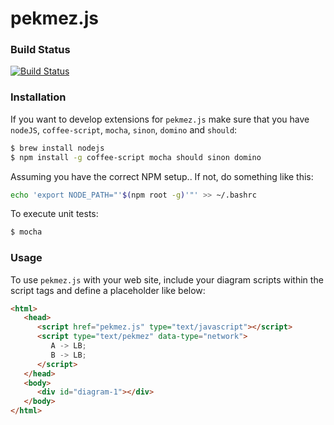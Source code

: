 # pekmez.js

### Build Status

[![Build Status](https://travis-ci.org/isa/pekmez.js.png?branch=master)](https://travis-ci.org/isa/pekmez.js)

### Installation

If you want to develop extensions for `pekmez.js` make sure that you have `nodeJS`, `coffee-script`, `mocha`, `sinon`, `domino` and `should`:

```bash
$ brew install nodejs
$ npm install -g coffee-script mocha should sinon domino
```

Assuming you have the correct NPM setup.. If not, do something like this:

```bash
echo 'export NODE_PATH="'$(npm root -g)'"' >> ~/.bashrc
```

To execute unit tests:

```bash
$ mocha
```

### Usage

To use `pekmez.js` with your web site, include your diagram scripts within the script tags and define a placeholder like below:

```html
<html>
   <head>
      <script href="pekmez.js" type="text/javascript"></script>
      <script type="text/pekmez" data-type="network">
         A -> LB;
         B -> LB;
      </script>
   </head>
   <body>
      <div id="diagram-1"></div>
   </body>
</html>
```
